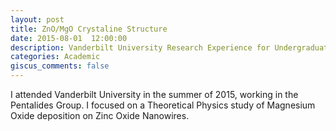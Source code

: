 ```yaml
---
layout: post
title: ZnO/MgO Crystaline Structure
date: 2015-08-01  12:00:00
description: Vanderbilt University Research Experience for Undergraduates
categories: Academic
giscus_comments: false
---
```


I attended Vanderbilt University in the summer of 2015, working in the Pentalides Group. I focused on a Theoretical Physics study of Magnesium Oxide deposition on Zinc Oxide Nanowires.

&nbsp;

<object width="100%" height="600px" data="/assets/pdf/ZnOMgO-Poster.pdf" type='application/pdf'></object>

&nbsp;



